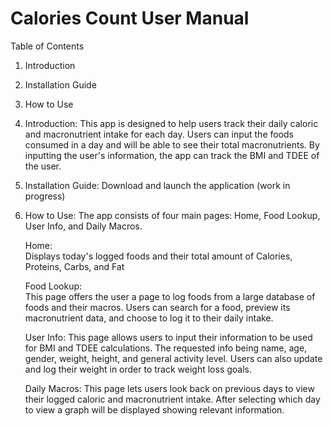 # Calories Count User Manual

Table of Contents
1. Introduction
2. Installation Guide
3. How to Use

1. Introduction:
	This app is designed to help users track
	their daily caloric and macronutrient intake
	for each day. Users can input the foods consumed in
	a day and will be able to see their total macronutrients.
	By inputting the user's information, the app can track
	the BMI and TDEE of the user.

2. Installation Guide:
	Download and launch the application
	(work in progress)

3. How to Use:
	The app consists of four main pages: 
	Home, Food Lookup, User Info, and Daily Macros.
	
	Home:	
	  Displays today's logged foods and their
	  total amount of Calories, Proteins, Carbs, and Fat

	Food Lookup:	
	  This page offers the user a page to log foods from a
	  large database of foods and their macros. Users can search for 
	  a food, preview its macronutrient data, and choose to log it to
	  their daily intake.

	User Info:
	  This page allows users to input their information to be used
	  for BMI and TDEE calculations. The requested info being name,
	  age, gender, weight, height, and general activity level.
	  Users can also update and log their weight in order to track
	  weight loss goals.

	Daily Macros:
	  This page lets users look back on previous days to view their
	  logged caloric and macronutrient intake. After selecting which
	  day to view a graph will be displayed showing relevant information.

